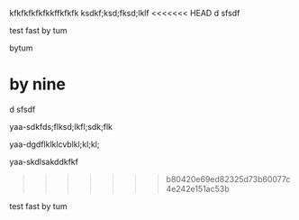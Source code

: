 kfkfkfkfkfkkffkfkfk
ksdkf;ksd;fksd;lklf
<<<<<<< HEAD
d 
sfsdf


test fast by tum

bytum


by nine
=======
d
sfsdf

yaa-sdkfds;flksd;lkfl;sdk;flk

yaa-dgdflklklcvblkl;kl;kl;

yaa-skdlsakddkfkf
>>>>>>> b80420e69ed82325d73b60077c4e242e151ac53b






test fast by tum
